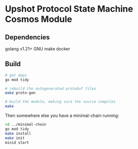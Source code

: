 Upshot Protocol State Machine Cosmos Module
=============================================

## Dependencies

golang v1.21+
GNU make
docker

## Build
```bash
# get deps
go mod tidy

# rebuild the autogenerated protobuf files
make proto-gen

# build the module, making sure the source compiles
make
```

Then somewhere else you have a minimal-chain running:
```bash
cd ../minimal-chain
go mod tidy
make install
make init
minid start
```
